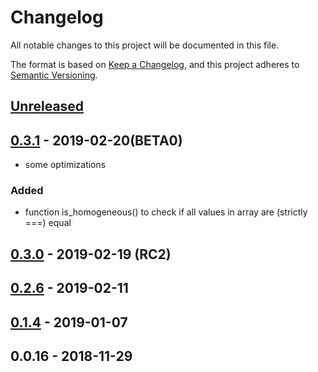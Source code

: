 # Changelog
All notable changes to this project will be documented in this file.

The format is based on [Keep a Changelog](https://keepachangelog.com/en/1.0.0/),
and this project adheres to [Semantic Versioning](https://semver.org/spec/v2.0.0.html).


## [Unreleased]

## [0.3.1] - 2019-02-20(BETA0)
- some optimizations
### Added
- function is_homogeneous() to check if all values in array are (strictly ===) equal

## [0.3.0] - 2019-02-19 (RC2)

## [0.2.6] - 2019-02-11

## [0.1.4] - 2019-01-07

## 0.0.16 - 2018-11-29


[Unreleased]: https://github.com/alecrabbit/php-helpers/compare/0.3.1-BETA0...HEAD
[0.3.1]: https://github.com/alecrabbit/php-helpers/compare/0.3.0-RC2...0.3.1-BETA0
[0.3.0]: https://github.com/alecrabbit/php-helpers/compare/0.2.6...0.3.0-RC2
[0.2.6]: https://github.com/alecrabbit/php-helpers/compare/0.1.4...0.2.6
[0.1.4]: https://github.com/alecrabbit/php-helpers/compare/0.0.16...0.1.4
